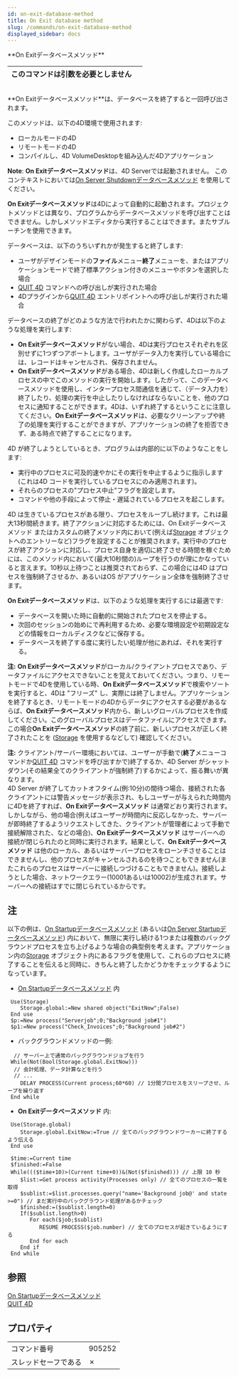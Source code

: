 ```yaml
---
id: on-exit-database-method
title: On Exit database method
slug: /commands/on-exit-database-method
displayed_sidebar: docs
---
```


<!--REF #_command_.On Exit database method.Syntax-->**On Exitデータベースメソッド**<!-- END REF-->
<!--REF #_command_.On Exit database method.Params-->
| このコマンドは引数を必要としません |  |
| --- | --- |

<!-- END REF-->

## 

<!--REF #_command_.On Exit database method.Summary-->**On Exitデータベースメソッド**は、データベースを終了すると一回呼び出されます。<!-- END REF-->

このメソッドは、以下の4D環境で使用されます:

* ローカルモードの4D
* リモートモードの4D
* コンパイルし、4D VolumeDesktopを組み込んだ4Dアプリケーション

**Note**: **On Exitデータベースメソッド**は、4D Serverでは起動されません。 このコンテキストにおいては[On Server Shutdownデータベースメソッド](on-server-shutdown-database-method.md) を使用してください。

**On Exitデータベースメソッド**は4Dによって自動的に起動されます。プロジェクトメソッドとは異なり、プログラムからデータベースメソッドを呼び出すことはできません。しかしメソッドエディタから実行することはできます。またサブルーチンを使用できます。

データベースは、以下のうちいずれかが発生すると終了します:

* ユーザがデザインモードの**ファイル**メニュー**終了**メニューを、またはアプリケーションモードで終了標準アクション付きのメニューやボタンを選択した場合
* [QUIT 4D](quit-4d.md) コマンドへの呼び出しが実行された場合
* 4Dプラグインから[QUIT 4D](quit-4d.md) エントリポイントへの呼び出しが実行された場合

データベースの終了がどのような方法で行われたかに関わらず、4Dは以下のような処理を実行します:

* **On Exitデータベースメソッド**がない場合、4Dは実行プロセスそれぞれを区別せずに1つずつアボートします。ユーザがデータ入力を実行している場合には、レコードはキャンセルされ、保存されません。
* **On Exitデータベースメソッド**がある場合、4Dは新しく作成したローカルプロセスの中でこのメソッドの実行を開始します。したがって、このデータベースメソッドを使用し、インタープロセス間通信を通じて、（データ入力を）終了したり、処理の実行を中止したりしなければならないことを、他のプロセスに通知することができます。4Dは、いずれ終了するということに注意してください。**On Exitデータベースメソッド**は、必要なクリーンアップや終了の処理を実行することができますが、アプリケーションの終了を拒否できず、ある時点で終了することになります。

4D が終了しようとしているとき、プログラムは内部的に以下のようなことをします:

* 実行中のプロセスに可及的速やかにその実行を中止するように指示します(これは4D コードを実行しているプロセスにのみ適用されます)。
* それらのプロセスの"プロセス中止"フラグを設定します。
* コマンドや他の手段によって停止・遅延されているプロセスを起こします。

4D は生きているプロセスがある限り、プロセスをループし続けます。これは最大13秒間続きます。終了アクションに対応するためには、On Exitデータベースメソッド またはカスタムの終了メソッド内において(例えば[Storage](storage.md) オブジェクトへのエントリーなど)フラグを設定することが推奨されます。実行中のプロセスが終了アクションに対応し、プロセス自身を適切に終了させる時間を稼ぐためには、このメソッド内において(最大10秒間の)ループを行うのが理にかなっていると言えます。10秒以上待つことは推奨されておらず、この場合には4D はプロセスを強制終了させるか、あるいはOS がアプリケーション全体を強制終了させます。

**On Exitデータベースメソッド**は、以下のような処理を実行するには最適です:

* データベースを開いた時に自動的に開始されたプロセスを停止する。
* 次回のセッションの始めにで再利用するため、必要な環境設定や初期設定などの情報をローカルディスクなどに保存する。
* データベースを終了する度に実行したい処理が他にあれば、それを実行する。

**注:** **On Exitデータベースメソッド**がローカル/クライアントプロセスであり、データファイルにアクセスできないことを覚えておいてください。つまり、リモートモードで4Dを使用している時、**On Exitデータベースメソッド**で検索やソートを実行すると、4Dは "フリーズ" し、実際には終了しません。アプリケーションを終了するとき、リモートモードの4Dからデータにアクセスする必要があるならば、**On Exitデータベースメソッド**内から、新しいグローバルプロセスを作成してください。このグローバルプロセスはデータファイルにアクセスできます。この場合**On Exitデータベースメソッド**の終了前に、新しいプロセスが正しく終了されたことを ([Storage](storage.md) を使用するなどして) 確認してください。

**注:** クライアント/サーバー環境においては、ユーザーが手動で(**終了**メニューコマンドか[QUIT 4D](quit-4d.md) コマンドを呼び出すかで)終了するか、4D Server がシャットダウン(その結果全てのクライアントが強制終了)するかによって、振る舞いが異なります。  
4D Server が終了してカットオフタイム(例:10分)の間待つ場合、接続された各クライアントには警告メッセージが表示され、もしユーザーが与えられた時間内に4Dを終了すれば、**On Exitデータベースメソッド** は通常どおり実行されます。しかしながら、他の場合(例えばユーザーが時間内に反応しなかった、サーバーが即時終了するようリクエストしてきた、クライアントが管理者によって手動で接続解除された、などの場合)、**On Exitデータベースメソッド** はサーバーへの接続が閉じられたのと同時に実行されます。結果として、**On Exitデータベースメソッド** は他のローカル、あるいはサーバープロセスをローンチさせることはできませんし、他のプロセスがキャンセルされるのを待つこともできません(またこれらのプロセスはサーバーに接続しつづけることもできません)。接続しようとした場合、ネットワークエラー(10001あるいは10002)が生成されます。サーバーへの接続はすでに閉じられているからです。

## 注 

以下の例は、[On Startupデータベースメソッド](on-startup-database-method.md) (あるいは[On Server Startupデータベースメソッド](on-server-startup-database-method.md)) 内において、無限に実行し続ける1つまたは複数のバックグラウンドプロセスを立ち上げるような場合の典型例を考えます。アプリケーション内の[Storage](storage.md) オブジェクト内にあるフラグを使用して、これらのプロセスに終了することを伝えると同時に、きちんと終了したかどうかをチェックするようになっています。

* [On Startupデータベースメソッド](on-startup-database-method.md) 内

```4d
 Use(Storage)
    Storage.global:=New shared object("ExitNow";False)
 End use
 $p:=New process("Serverjob";0;"Background job#1")
 $p1:=New process("Check_Invoices";0;"Background job#2")
```

* バックグラウンドメソッドの一例:

```4d
  // サーバー上で通常のバックグラウンドジョブを行う
 While(Not(Bool(Storage.global.ExitNow)))
  // 会計処理、データ計算などを行う
  // ...
    DELAY PROCESS(Current process;60*60) // 1分間プロセスをスリープさせ、ループを繰り返す
 End while
```

* **On Exitデータベースメソッド** 内:

```4d
 Use(Storage.global)
    Storage.global.ExitNow:=True // 全てのバックグラウンドワーカーに終了するよう伝える
 End use
 
 $time:=Current time
 $finished:=False
 While((($time+10)>(Current time+0))&(Not($finished))) // 上限 10 秒
    $list:=Get process activity(Processes only) // 全てのプロセスの一覧を取得
    $sublist:=$list.processes.query("name='Background job@' and state >=0") // まだ実行中のバックグラウンド処理があるかチェック
    $finished:=($sublist.length=0)
    If($sublist.length>0)
       For each($job;$sublist)
          RESUME PROCESS($job.number) // 全てのプロセスが起きているようにする
       End for each
    End if
 End while
```

## 参照 

[On Startupデータベースメソッド](on-startup-database-method.md)  
[QUIT 4D](quit-4d.md)  

## プロパティ

|  |  |
| --- | --- |
| コマンド番号 | 905252 |
| スレッドセーフである | &cross; |


